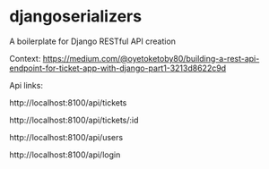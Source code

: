 # djangoserializers
A boilerplate for Django RESTful API creation

Context: https://medium.com/@oyetoketoby80/building-a-rest-api-endpoint-for-ticket-app-with-django-part1-3213d8622c9d

Api links:

http://localhost:8100/api/tickets

http://localhost:8100/api/tickets/:id

http://localhost:8100/api/users

http://localhost:8100/api/login
